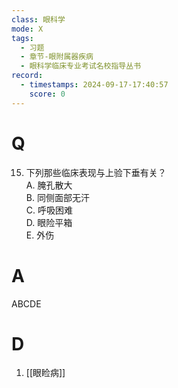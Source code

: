 ```yaml
---
class: 眼科学
mode: X
tags:
  - 习题
  - 章节-眼附属器疾病
  - 眼科学临床专业考试名校指导丛书
record:
  - timestamps: 2024-09-17-17:40:57
    score: 0
---
```


# Q
15. 下列那些临床表现与上验下垂有关？  
A. 腌孔散大  
B. 同侧面部无汗  
C. 呼吸困难  
D. 眼险平箱  
E. 外伤
# A
ABCDE
# D
1. [[眼睑病]]
